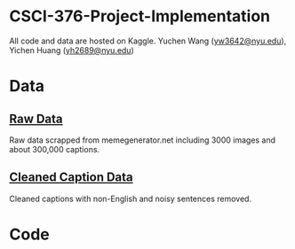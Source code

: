 # CSCI-376-Project-Implementation

All code and data are hosted on Kaggle.
Yuchen Wang (yw3642@nyu.edu), Yichen Huang (yh2689@nyu.edu)
# Data
## [Raw Data](https://www.kaggle.com/zacchaeus/meme-project-raw)
Raw data scrapped from memegenerator.net including 3000 images and about 300,000 captions.
## [Cleaned Caption Data](https://www.kaggle.com/zacchaeus/meme-project-clean-json)
Cleaned captions with non-English and noisy sentences removed.
# Code
